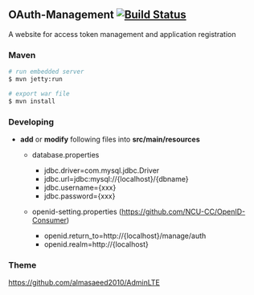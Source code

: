 ## OAuth-Management [![Build Status](http://140.115.3.96:8080/jenkins/buildStatus/icon?job=OAuth-Management)](http://140.115.3.96:8080/jenkins/job/OAuth-Management/)

A website for access token management and application registration

### Maven

```sh
# run embedded server
$ mvn jetty:run
```
```sh
# export war file
$ mvn install
```

### Developing

- **add** or **modify** following files into **src/main/resources**
  - database.properties
    * jdbc.driver=com.mysql.jdbc.Driver
    * jdbc.url=jdbc:mysql://{localhost}/{dbname}
    * jdbc.username={xxx}
    * jdbc.password={xxx}
    
  - openid-setting.properties (https://github.com/NCU-CC/OpenID-Consumer)
    * openid.return_to=http://{localhost}/manage/auth
	* openid.realm=http://{localhost}

### Theme
https://github.com/almasaeed2010/AdminLTE